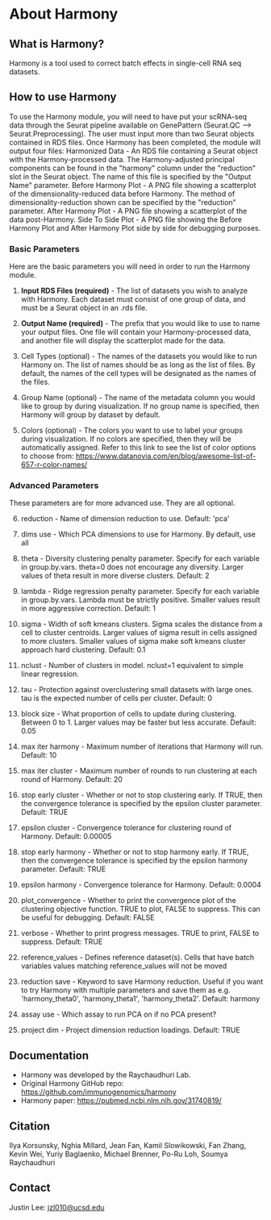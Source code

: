 # About Harmony

## What is Harmony?
Harmony is a tool used to correct batch effects in single-cell RNA seq datasets.
 
## How to use Harmony
To use the Harmony module, you will need to have put your scRNA-seq data through the Seurat pipeline available on GenePattern (Seurat.QC --> Seurat.Preprocessing). The user must input more than two Seurat objects contained in RDS files. Once Harmony has been completed, the module will output four files:
Harmonized Data - An RDS file containing a Seurat object with the Harmony-processed data. The Harmony-adjusted principal components can be found in the "harmony" column under the "reduction" slot in the Seurat object. The name of this file is specified by the "Output Name" parameter.
Before Harmony Plot - A PNG file showing a scatterplot of the dimensionality-reduced data before Harmony. The method of dimensionality-reduction shown can be specified by the "reduction" parameter.
After Harmony Plot - A PNG file showing a scatterplot of the data post-Harmony.
Side To Side Plot - A PNG file showing the Before Harmony Plot and After Harmony Plot side by side for debugging purposes. 

### Basic Parameters
Here are the basic parameters you will need in order to run the Harmony module.

  1. **Input RDS Files (required)**
    - The list of datasets you wish to analyze with Harmony. Each dataset must consist of one group of data, and must be a Seurat object in an .rds file.

  2. **Output Name (required)**
    - The prefix that you would like to use to name your output files. One file will contain your Harmony-processed data, and another file will display the scatterplot made for the data.
 
  3. Cell Types (optional)
    - The names of the datasets you would like to run Harmony on. The list of names should be as long as the list of files. By default, the names of the cell types will be designated as the names of the files.
  
  4. Group Name (optional)
    - The name of the metadata column you would like to group by during visualization. If no group name is specified, then Harmony will group by dataset by default.
    
  5. Colors (optional)
    - The colors you want to use to label your groups during visualization. If no colors are specified, then they will be automatically assigned. Refer to this link to see the list of color options to choose from: https://www.datanovia.com/en/blog/awesome-list-of-657-r-color-names/
    
### Advanced Parameters
These parameters are for more advanced use. They are all optional.
  
  6. reduction
    - Name of dimension reduction to use. Default: 'pca'
  
  7. dims use
    - Which PCA dimensions to use for Harmony. By default, use all
    
  8. theta
    - Diversity clustering penalty parameter. Specify for each variable in group.by.vars. theta=0 does not encourage any diversity. Larger values of theta result in more diverse clusters. Default: 2
    
  9. lambda
    - Ridge regression penalty parameter. Specify for each variable in group.by.vars. Lambda must be strictly positive. Smaller values result in more aggressive correction. Default: 1
    
  10. sigma
    - Width of soft kmeans clusters. Sigma scales the distance from a cell to cluster centroids. Larger values of sigma result in cells assigned to more clusters. Smaller values of sigma make soft kmeans cluster approach hard clustering. Default: 0.1
    
  11. nclust
    - Number of clusters in model. nclust=1 equivalent to simple linear regression.
    
  12. tau
    - Protection against overclustering small datasets with large ones. tau is the expected number of cells per cluster. Default: 0
    
  13. block size
    - What proportion of cells to update during clustering. Between 0 to 1. Larger values may be faster but less accurate. Default: 0.05
    
  14. max iter harmony
    - Maximum number of iterations that Harmony will run. Default: 10
    
  15. max iter cluster
    - Maximum number of rounds to run clustering at each round of Harmony. Default: 20
    
  16. stop early cluster
    - Whether or not to stop clustering early. If TRUE, then the convergence tolerance is specified by the epsilon cluster parameter.  Default: TRUE
    
  17. epsilon cluster
    - Convergence tolerance for clustering round of Harmony. Default: 0.00005
    
  18. stop early harmony
    - Whether or not to stop harmony early. If TRUE, then the convergence tolerance is specified by the epsilon harmony parameter. Default: TRUE
    
  19. epsilon harmony
    - Convergence tolerance for Harmony. Default: 0.0004
    
  20. plot_convergence
    - Whether to print the convergence plot of the clustering objective function. TRUE to plot, FALSE to suppress. This can be useful for debugging. Default: FALSE
    
  21. verbose
    - Whether to print progress messages. TRUE to print, FALSE to suppress. Default: TRUE
    
  22. reference_values
    - Defines reference dataset(s). Cells that have batch variables values matching reference_values will not be moved
    
  23. reduction save
    - Keyword to save Harmony reduction. Useful if you want to try Harmony with multiple parameters and save them as e.g. 'harmony_theta0', 'harmony_theta1', 'harmony_theta2'. Default: harmony
    
  24. assay use
    - Which assay to run PCA on if no PCA present?
    
  25. project dim
    - Project dimension reduction loadings. Default: TRUE

## Documentation
  - Harmony was developed by the Raychaudhuri Lab.
  - Original Harmony GitHub repo: https://github.com/immunogenomics/harmony
  - Harmony paper: https://pubmed.ncbi.nlm.nih.gov/31740819/

## Citation
  Ilya Korsunsky, Nghia Millard, Jean Fan, Kamil Slowikowski, Fan Zhang, Kevin Wei, Yuriy Baglaenko, Michael Brenner, Po-Ru Loh, Soumya Raychaudhuri

## Contact
  Justin Lee: jzl010@ucsd.edu
